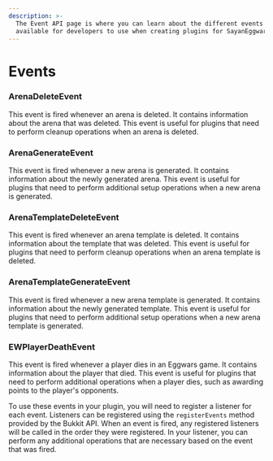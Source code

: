 ```yaml
---
description: >-
  The Event API page is where you can learn about the different events that are
  available for developers to use when creating plugins for SayanEggwars
---
```


# Events

### ArenaDeleteEvent

This event is fired whenever an arena is deleted. It contains information about the arena that was deleted. This event is useful for plugins that need to perform cleanup operations when an arena is deleted.

### ArenaGenerateEvent

This event is fired whenever a new arena is generated. It contains information about the newly generated arena. This event is useful for plugins that need to perform additional setup operations when a new arena is generated.

### ArenaTemplateDeleteEvent

This event is fired whenever an arena template is deleted. It contains information about the template that was deleted. This event is useful for plugins that need to perform cleanup operations when an arena template is deleted.

### ArenaTemplateGenerateEvent

This event is fired whenever a new arena template is generated. It contains information about the newly generated template. This event is useful for plugins that need to perform additional setup operations when a new arena template is generated.

### EWPlayerDeathEvent

This event is fired whenever a player dies in an Eggwars game. It contains information about the player that died. This event is useful for plugins that need to perform additional operations when a player dies, such as awarding points to the player's opponents.

To use these events in your plugin, you will need to register a listener for each event. Listeners can be registered using the `registerEvents` method provided by the Bukkit API. When an event is fired, any registered listeners will be called in the order they were registered. In your listener, you can perform any additional operations that are necessary based on the event that was fired.
